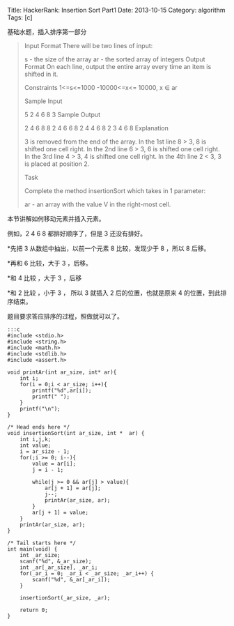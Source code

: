 Title: HackerRank: Insertion Sort Part1
Date: 2013-10-15
Category: algorithm
Tags: [c]

基础水题，插入排序第一部分

>Input Format
>There will be two lines of input:
>
>s - the size of the array
>ar - the sorted array of integers
>Output Format
>On each line, output the entire array every time an item is shifted in it.
>
>Constraints
>1<=s<=1000 
>-10000<=x<= 10000, x ∈ ar
>
>Sample Input
>
>5
>2 4 6 8 3
>Sample Output
>
>2 4 6 8 8 
>2 4 6 6 8 
>2 4 4 6 8 
>2 3 4 6 8 
>Explanation
>
>3 is removed from the end of the array.
>In the 1st line 8 > 3, 8 is shifted one cell right. 
>In the 2nd line 6 > 3, 6 is shifted one cell right. 
>In the 3rd line 4 > 3, 4 is shifted one cell right. 
>In the 4th line 2 < 3, 3 is placed at position 2.
>
>Task
>
>Complete the method insertionSort which takes in 1 parameter:
>
>ar - an array with the value V in the right-most cell.

本节讲解如何移动元素并插入元素。

例如，2 4 6 8 都排好顺序了，但是 3 还没有排好。

*先把 3 从数组中抽出，以前一个元素 8 比较，发现少于 8 ，所以 8 后移。

*再和 6 比较，大于 3 ，后移。

*和 4 比较 ，大于 3 ，后移

*和 2 比较 ，小于 3 ， 所以 3 就插入 2 后的位置，也就是原来 4 的位置，到此排序结束。

题目要求答应排序的过程，照做就可以了。

    :::c
    #include <stdio.h>
    #include <string.h>
    #include <math.h>
    #include <stdlib.h>
    #include <assert.h>

    void printAr(int ar_size, int* ar){
        int i;
        for(i = 0;i < ar_size; i++){
            printf("%d",ar[i]);
            printf(" ");
        }
        printf("\n");
    }

    /* Head ends here */
    void insertionSort(int ar_size, int *  ar) {
        int i,j,k;
        int value;
        i = ar_size - 1;
        for(;i >= 0; i--){
            value = ar[i];
            j = i - 1;

            while(j >= 0 && ar[j] > value){
                ar[j + 1] = ar[j];
                j--;
                printAr(ar_size, ar);
            }
            ar[j + 1] = value;
        }
        printAr(ar_size, ar);
    }

    /* Tail starts here */
    int main(void) {
        int _ar_size;
        scanf("%d", &_ar_size);
        int _ar[_ar_size], _ar_i;
        for(_ar_i = 0; _ar_i < _ar_size; _ar_i++) {
            scanf("%d", &_ar[_ar_i]);
        }

        insertionSort(_ar_size, _ar);

        return 0;
    }
